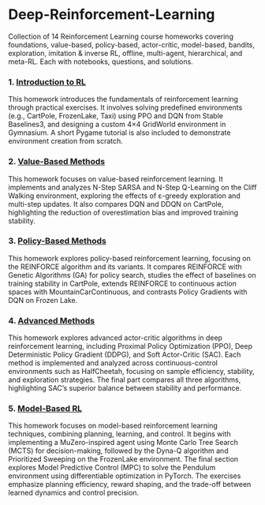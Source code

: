 # Deep-Reinforcement-Learning
Collection of 14 Reinforcement Learning course homeworks covering foundations, value-based, policy-based, actor-critic, model-based, bandits, exploration, imitation &amp; inverse RL, offline, multi-agent, hierarchical, and meta-RL. Each with notebooks, questions, and solutions.


### 1. [Introduction to RL](01_Introduction_to_RL/)

This homework introduces the fundamentals of reinforcement learning through practical exercises. It involves solving predefined environments (e.g., CartPole, FrozenLake, Taxi) using PPO and DQN from Stable Baselines3, and designing a custom 4×4 GridWorld environment in Gymnasium. A short Pygame tutorial is also included to demonstrate environment creation from scratch.

### 2. [Value-Based Methods](02_Value_Based_Methods/)
This homework focuses on value-based reinforcement learning. It implements and analyzes N-Step SARSA and N-Step Q-Learning on the Cliff Walking environment, exploring the effects of ε-greedy exploration and multi-step updates. It also compares DQN and DDQN on CartPole, highlighting the reduction of overestimation bias and improved training stability.

### 3. [Policy-Based Methods](03_Policy_Based_Methods/)
This homework explores policy-based reinforcement learning, focusing on the REINFORCE algorithm and its variants. It compares REINFORCE with Genetic Algorithms (GA) for policy search, studies the effect of baselines on training stability in CartPole, extends REINFORCE to continuous action spaces with MountainCarContinuous, and contrasts Policy Gradients with DQN on Frozen Lake.

### 4. [Advanced Methods](04_Advanced_Methods/)
This homework explores advanced actor-critic algorithms in deep reinforcement learning, including Proximal Policy Optimization (PPO), Deep Deterministic Policy Gradient (DDPG), and Soft Actor-Critic (SAC). Each method is implemented and analyzed across continuous-control environments such as HalfCheetah, focusing on sample efficiency, stability, and exploration strategies. The final part compares all three algorithms, highlighting SAC’s superior balance between stability and performance.

### 5. [Model-Based RL](05_Model_Based_RL/)
This homework focuses on model-based reinforcement learning techniques, combining planning, learning, and control. It begins with implementing a MuZero-inspired agent using Monte Carlo Tree Search (MCTS) for decision-making, followed by the Dyna-Q algorithm and Prioritized Sweeping on the FrozenLake environment. The final section explores Model Predictive Control (MPC) to solve the Pendulum environment using differentiable optimization in PyTorch. The exercises emphasize planning efficiency, reward shaping, and the trade-off between learned dynamics and control precision.
